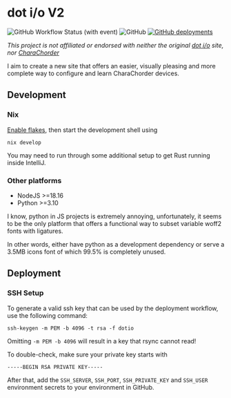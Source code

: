 # dot i/o V2

![GitHub Workflow Status (with event)](https://img.shields.io/github/actions/workflow/status/Theaninova/dotio/build.yml)
![GitHub](https://img.shields.io/github/license/Theaninova/dotio)
[![GitHub deployments](https://img.shields.io/github/deployments/Theaninova/dotio/Website?label=delployment)](https://dotio.theaninova.de/)

_This project is not affiliated or endorsed with neither the original [dot i/o](https://www.iq-eq.io/) site, nor [CharaChorder](https://www.charachorder.com/)_

I aim to create a new site that offers an easier, visually pleasing
and more complete way to configure and learn CharaChorder devices.

## Development

### Nix

[Enable flakes](https://nixos.wiki/wiki/Flakes#Enable_flakes), then start the development shell using

```shell
nix develop
```

You may need to run through some additional setup to get Rust running inside IntelliJ.

### Other platforms

- NodeJS >=18.16
- Python >=3.10

I know, python in JS projects is extremely annoying, unfortunately,
it seems to be the only platform that offers a functional
way to subset variable woff2 fonts with ligatures.

In other words, either have python as a development dependency or
serve a 3.5MB icons font of which 99.5% is completely unused.

## Deployment

### SSH Setup

To generate a valid ssh key that can be used by the deployment workflow,
use the following command:

```shell
ssh-keygen -m PEM -b 4096 -t rsa -f dotio
```

Omitting `-m PEM -b 4096` will result in a key that rsync cannot read!

To double-check, make sure your private key starts with

```
-----BEGIN RSA PRIVATE KEY-----
```

After that, add the `SSH_SERVER`, `SSH_PORT`, `SSH_PRIVATE_KEY` and `SSH_USER`
environment secrets to your environment in GitHub.
